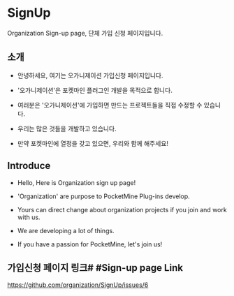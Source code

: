 # SignUp
Organization Sign-up page, 단체 가입 신청 페이지입니다.

## 소개
- 안녕하세요, 여기는 오가니제이션 가입신청 페이지입니다.
- '오가니제이션'은 포켓마인 플러그인 개발을 목적으로 합니다.
- 여러분은 '오가니제이션'에 가입하면 만드는 프로젝트들을 직접 수정할 수 있습니다.

- 우리는 많은 것들을 개발하고 있습니다.
- 만약 포켓마인에 열정을 갖고 있으면, 우리와 함께 해주세요!


## Introduce
- Hello, Here is Organization sign up page!
- 'Organization' are purpose to PocketMine Plug-ins develop.
- Yours can direct change about organization projects if you join and work with us.

- We are developing a lot of things.
- If you have a passion for PocketMine, let's join us!

## 가입신청 페이지 링크# #Sign-up page Link
https://github.com/organization/SignUp/issues/6
